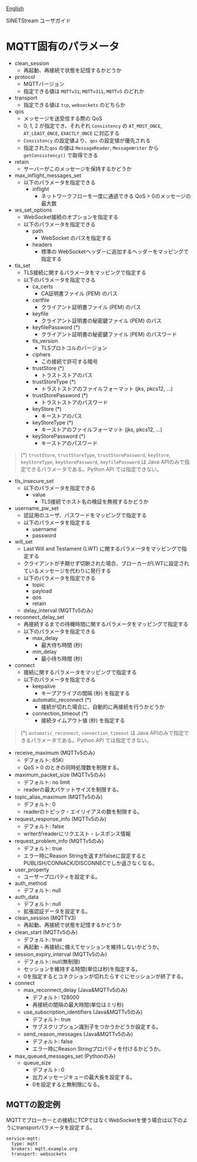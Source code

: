 <!--
Copyright (C) 2019-2023 National Institute of Informatics

Licensed to the Apache Software Foundation (ASF) under one
or more contributor license agreements.  See the NOTICE file
distributed with this work for additional information
regarding copyright ownership.  The ASF licenses this file
to you under the Apache License, Version 2.0 (the
"License"); you may not use this file except in compliance
with the License.  You may obtain a copy of the License at

  http://www.apache.org/licenses/LICENSE-2.0

Unless required by applicable law or agreed to in writing,
software distributed under the License is distributed on an
"AS IS" BASIS, WITHOUT WARRANTIES OR CONDITIONS OF ANY
KIND, either express or implied.  See the License for the
specific language governing permissions and limitations
under the License.
-->

[English](config-mqtt.en.md)

SINETStream ユーザガイド

# MQTT固有のパラメータ

* clean_session
    * 再起動、再接続で状態を記憶するかどうか
* protocol
    * MQTTバージョン
    * 指定できる値は `MQTTv31`, `MQTTv311`, `MQTTv5` のどれか
* transport
    * 指定できる値は `tcp`, `websockets` のどちらか
* qos
    * メッセージを送受信する際の QoS
    * 0, 1, 2 が指定でき、それぞれ `Consistency` の `AT_MOST_ONCE`, `AT_LEAST_ONCE`, `EXACTLY_ONCE` に対応する
    * `Consistency` の設定値より、`qos` の設定値が優先される
    * 指定された`qos` の値は `MessageReader`, `MessageWriter` から `getConsistency()` で取得できる
* retain
    * サーバーがこのメッセージを保持するかどうか
* max_inflight_messages_set
    * 以下のパラメータを指定できる
        * inflight
            * ネットワークフローを一度に通過できる QoS > 0のメッセージの最大数
* ws_set_options
    * WebSocket接続のオプションを指定する
    * 以下のパラメータを指定できる
        * path
            * WebSocket のパスを指定する
        * headers
            * 標準の WebSocketヘッダーに追加するヘッダーをマッピングで指定する
* tls_set
    * TLS接続に関するパラメータをマッピングで指定する
    * 以下のパラメータを指定できる
        * ca_certs
            * CA証明書ファイル (PEM) のパス
        * certfile
            * クライアント証明書ファイル (PEM) のパス
        * keyfile
            * クライアント証明書の秘密鍵ファイル (PEM) のパス
        * keyfilePassword (*)
            * クライアント証明書の秘密鍵ファイル (PEM) のパスワード
        * tls_version
            * TLSプロトコルのバージョン
        * ciphers
            * この接続で許可する暗号
        * trustStore (*)
            * トラストストアのパス
        * trustStoreType (*)
            * トラストストアのファイルフォーマット (jks, pkcs12, ...)
        * trustStorePassword (*)
            * トラストストアのパスワード
        * keyStore (*)
            * キーストアのパス
        * keyStoreType (*)
            * キーストアのファイルフォーマット (jks, pkcs12, ...)
        * keyStorePassword (*)
            * キーストアのパスワード
> (*) `trustStore`, `trustStoreType`, `trustStorePassword`, `keyStore`, `keyStoreType`, `keyStorePassword`, `keyfilePassword` は
> Java APIのみで指定できるパラメータである。Python API では指定できない。
* tls_insecure_set
    * 以下のパラメータを指定できる
        * value
            * TLS接続でホスト名の検証を無視するかどうか
* username_pw_set
    * 認証用のユーザ、パスワードをマッピングで指定する
    * 以下のパラメータを指定する
        * username
        * password
* will_set
    * Last Will and Testament (LWT) に関するパラメータをマッピングで指定する
    * クライアントが予期せず切断された場合、ブローカーがLWTに設定されているメッセージを代わりに発行する
    * 以下のパラメータを指定できる
        * topic
        * payload
        * qos
        * retain
	* delay_interval (MQTTv5のみ)
* reconnect_delay_set
    * 再接続するまでの待機時間に関するパラメータをマッピングで指定する
    * 以下のパラメータを指定できる
        * max_delay
            * 最大待ち時間 (秒)
        * min_delay
            * 最小待ち時間 (秒)
* connect
    * 接続に関するパラメータをマッピングで指定する
    * 以下のパラメータを指定できる
        * keepalive
            * キープアライブの間隔 (秒) を指定する
        * automatic_reconnect (*)
            * 接続が切れた場合に、自動的に再接続を行うかどうか
        * connection_timeout (*)
            * 接続タイムアウト値 (秒) を指定する
> (*) `automatic_reconnect`, `connection_timeout` は
> Java APIのみで指定できるパラメータである。Python API では指定できない。

* receive_maximum (MQTTv5のみ)
    * デフォルト: 65Ki
    * QoS > 0 のときの同時処理数を制限する。
* maximum_packet_size (MQTTv5のみ)
    * デフォルト: no limit
    * readerの最大パケットサイズを制限する。
* topic_alias_maximum (MQTTv5のみ)
    * デフォルト: 0
    * readerのトピック・エイリイアスの数を制限する。
* request_response_info (MQTTv5のみ)
    * デフォルト: false
    * writerがreaderにリクエスト・レスポンス情報
* request_problem_info (MQTTv5のみ)
    * デフォルト: true
    * エラー時にReason Stringを返すがfalseに設定するとPUBLISH/CONNACK/DISCONNECでしか返さなくなる。
* user_property
    * ユーザープロパティを設定する。
* auth_method
    * デフォルト: null
* auth_data
    * デフォルト: null
    * 拡張認証データを設定する。
* clean_session (MQTTV3)
    * 再起動、再接続で状態を記憶するかどうか
* clean_start (MQTTv5のみ)
    * デフォルト: true
    * 再起動・再接続に備えてセッションを維持しないかどうか。
* session_expiry_interval (MQTTv5のみ)
    * デフォルト: null(無制限)
    * セッションを維持する時間(単位は秒)を指定する。
    * 0を指定するとコネクションが切れたらすぐにセッションが終了する。
* connect
    * max_reconnect_delay (Java&MQTTv5のみ)
        * デフォルト: 128000
        * 再接続の間隔の最大時間(単位はミリ秒)
    * use_subscription_identifiers (Java&MQTTv5のみ)
        * デフォルト: true
        * サブスクリプション識別子をつかうかどうか設定する。
    * send_reason_messages (Java&MQTTv5のみ)
        * デフォルト: false
        * エラー時にReason Stringプロパティを付けるかどうか。
* max_queued_messages_set (Pythonのみ)
    * queue_size
        * デフォルト: 0
        * 出力メッセージキューの最大長を設定する。
        * 0を設定すると無制限になる。

## MQTTの設定例

MQTTでブローカーとの接続にTCPではなくWebSocketを使う場合は以下のようにtransportパラメータを設定する。

```
service-mqtt:
  type: mqtt
  brokers: mqtt.example.org
  transport: websockets
```
